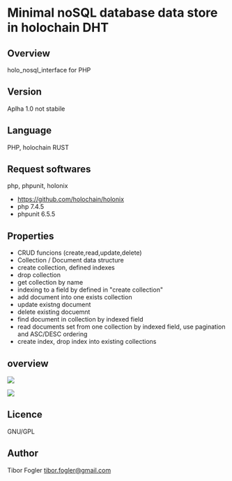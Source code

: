 # Minimal noSQL database data store in holochain DHT

## Overview

 holo_nosql_interface  for PHP 
 
## Version
 
 Aplha 1.0  not stabile
 
## Language
 
 PHP, holochain RUST

## Request softwares

php, phpunit, holonix
-  https://github.com/holochain/holonix
-  php 7.4.5
- phpunit 6.5.5

## Properties 

- CRUD funcions (create,read,update,delete)
- Collection / Document data structure
- create collection, defined indexes
- drop collection
- get collection by name
- indexing to a field by defined in "create collection"
- add document into one exists collection
- update existng document
- delete existing docuemnt
- find document in collection by indexed field
- read documents set from one collection by indexed field, use pagination and ASC/DESC ordering
- create index, drop index into existing collections

## overview

![](https://github.com/utopszkij/holo_nosql/doc/holodb-koncepcio.png) 


![](https://github.com/utopszkij/holo_nosql/doc/holodb-sw.png) 

## Licence
GNU/GPL

## Author
Tibor Fogler
tibor.fogler@gmail.com

